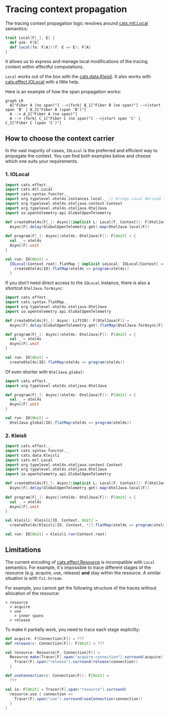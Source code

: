 # Tracing context propagation

The tracing context propagation logic revolves around [cats.mtl.Local][mtl-local] semantics:
```scala
trait Local[F[_], E] {
  def ask: F[E]
  def local(fa: F[A])(f: E => E): F[A]
}
```

It allows us to express and manage local modifications of the tracing context within effectful computations.

`Local` works out of the box with the [cats.data.Kleisli][kleisli].
It also works with [cats.effect.IOLocal][io-local] with a little help.

Here is an example of how the span propagation works:
```mermaid
graph LR
  A["Fiber A (no span)"] -->|fork| B_1["Fiber B (no span)"] -->|start span 'B' | B_2["Fiber B (span 'B')"]
  A --> A_2["Fiber A (no span)"]
  A --> |fork| C_1["Fiber C (no span)"] -->|start span 'C' | C_2["Fiber C (span 'C')"]

```

## How to choose the context carrier

In the vast majority of cases, `IOLocal` is the preferred and efficient way to propagate the context.
You can find both examples below and choose which one suits your requirements. 

### 1. IOLocal

```scala mdoc:silent:reset
import cats.effect._
import cats.mtl.Local
import cats.syntax.functor._
import org.typelevel.otel4s.instances.local._ // brings Local derived from IOLocal
import org.typelevel.otel4s.oteljava.context.Context
import org.typelevel.otel4s.oteljava.OtelJava
import io.opentelemetry.api.GlobalOpenTelemetry

def createOtel4s[F[_]: Async](implicit L: Local[F, Context]): F[OtelJava[F]] =
  Async[F].delay(GlobalOpenTelemetry.get).map(OtelJava.local[F])
    
def program[F[_]: Async](otel4s: OtelJava[F]): F[Unit] = {
  val _ = otel4s
  Async[F].unit
}

val run: IO[Unit] =
  IOLocal(Context.root).flatMap { implicit ioLocal: IOLocal[Context] =>
    createOtel4s[IO].flatMap(otel4s => program(otel4s))
  }
```

If you don't need direct access to the `IOLocal` instance, there is also a shortcut `OtelJava.forAsync`:

```scala mdoc:silent:reset
import cats.effect._
import cats.syntax.flatMap._
import org.typelevel.otel4s.oteljava.OtelJava
import io.opentelemetry.api.GlobalOpenTelemetry

def createOtel4s[F[_]: Async: LiftIO]: F[OtelJava[F]] =
  Async[F].delay(GlobalOpenTelemetry.get).flatMap(OtelJava.forAsync[F])

def program[F[_]: Async](otel4s: OtelJava[F]): F[Unit] = {
  val _ = otel4s
  Async[F].unit
}

val run: IO[Unit] =
  createOtel4s[IO].flatMap(otel4s => program(otel4s))
```

Of even shorter with `OtelJava.global`: 
```scala mdoc:silent:reset
import cats.effect._
import org.typelevel.otel4s.oteljava.OtelJava

def program[F[_]: Async](otel4s: OtelJava[F]): F[Unit] = {
  val _ = otel4s
  Async[F].unit
}

val run: IO[Unit] =
  OtelJava.global[IO].flatMap(otel4s => program(otel4s))
```

### 2. Kleisli

```scala mdoc:silent:reset
import cats.effect._
import cats.syntax.functor._
import cats.data.Kleisli
import cats.mtl.Local
import org.typelevel.otel4s.oteljava.context.Context
import org.typelevel.otel4s.oteljava.OtelJava
import io.opentelemetry.api.GlobalOpenTelemetry

def createOtel4s[F[_]: Async](implicit L: Local[F, Context]): F[OtelJava[F]] =
  Async[F].delay(GlobalOpenTelemetry.get).map(OtelJava.local[F])
    
def program[F[_]: Async](otel4s: OtelJava[F]): F[Unit] = {
  val _ = otel4s
  Async[F].unit
}

val kleisli: Kleisli[IO, Context, Unit] = 
  createOtel4s[Kleisli[IO, Context, *]].flatMap(otel4s => program(otel4s))

val run: IO[Unit] = kleisli.run(Context.root)
```

## Limitations

The current encoding of [cats.effect.Resource][resource] is incompatible with `Local` semantics.
For example, it's impossible to trace different stages of the resource (e.g. acquire, use, release) **and** 
stay within the resource. A similar situation is with `fs2.Stream`.

For example, you cannot get the following structure of the traces without allocation of the resource:
```
> resource
  > acquire
  > use
    > inner spans
  > release
```

To make it partially work, you need to trace each stage explicitly:
```scala
def acquire: F[Connection[F]] = ???
def release(c: Connection[F]): F[Unit] = ???

val resource: Resource[F, Connection[F]] = 
  Resource.make(Tracer[F].span("acquire-connection").surround(acquire)) { connection =>
    Tracer[F].span("release").surround(release(connection))
  }

def useConnection(c: Connection[F]): F[Unit] =
  ???

val io: F[Unit] = Tracer[F].span("resource").surround(
  resource.use { connection =>
    Tracer[F].span("use").surround(useConnection(connection))
  }
)
```



[mtl-local]: https://typelevel.org/cats-mtl/mtl-classes/local.html
[io-local]: https://typelevel.org/cats-effect/docs/core/io-local
[kleisli]: https://typelevel.org/cats/datatypes/kleisli.html
[resource]: https://typelevel.org/cats-effect/docs/std/resource